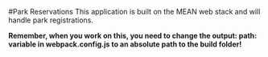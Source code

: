 #Park Reservations
This application is built on the MEAN web stack and will handle park registrations. 

**Remember, when you work on this, you need to change the output: path: variable in webpack.config.js to an absolute path to the build folder!** 
